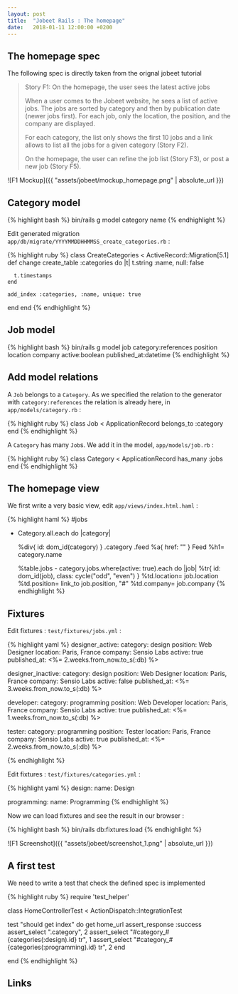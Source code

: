 ```yaml
---
layout: post
title:  "Jobeet Rails : The homepage"
date:   2018-01-11 12:00:00 +0200
---
```


## The homepage spec

The following spec is directly taken from the orignal jobeet tutorial
> Story F1: On the homepage, the user sees the latest active jobs
>
> When a user comes to the Jobeet website, he sees a list of active jobs. The
jobs are sorted by category and then by publication date (newer jobs first).
For each job, only the location, the position, and the company are displayed.
>
>For each category, the list only shows the first 10 jobs and a link allows to list all the jobs for a given category (Story F2).
>
> On the homepage, the user can refine the job list (Story F3), or post a new job (Story F5).

![F1 Mockup]({{ "assets/jobeet/mockup_homepage.png" | absolute_url }})
## Category model

{% highlight bash %}
bin/rails g model category name
{% endhighlight %}

Edit generated migration `app/db/migrate/YYYYMMDDHHMMSS_create_categories.rb` :

{% highlight ruby %}
class CreateCategories < ActiveRecord::Migration[5.1]
  def change
    create_table :categories do |t|
      t.string :name, null: false

      t.timestamps
    end

    add_index :categories, :name, unique: true
  end
end
{% endhighlight %}

## Job model

{% highlight bash %}
bin/rails g model job category:references position location company active:boolean published_at:datetime
{% endhighlight %}

## Add model relations

A `Job` belongs to a `Category`. As we specified the relation to the generator
with `category:references` the relation is already here, in `app/models/category.rb` :

{% highlight ruby %}
class Job < ApplicationRecord
  belongs_to :category
end
{% endhighlight %}

A `Category` has many `Job`s. We add it in the model, `app/models/job.rb` :

{% highlight ruby %}
class Category < ApplicationRecord
  has_many :jobs
end
{% endhighlight %}

## The homepage view

We first write a very basic view, edit `app/views/index.html.haml` :

{% highlight haml %}
#jobs
  - Category.all.each do |category|

    %div{ id: dom_id(category) }
      .category
        .feed
          %a{ href: "" } Feed
        %h1= category.name

      %table.jobs
        - category.jobs.where(active: true).each do |job|
          %tr{ id: dom_id(job), class: cycle("odd", "even") }
            %td.location= job.location
            %td.position= link_to job.position, "#"
            %td.company= job.company
{% endhighlight %}

## Fixtures

Edit fixtures : `test/fixtures/jobs.yml` :

{% highlight yaml %}
designer_active:
  category:     design
  position:     Web Designer
  location:     Paris, France
  company:      Sensio Labs
  active:       true
  published_at: <%= 2.weeks.from_now.to_s(:db) %>

designer_inactive:
  category:     design
  position:     Web Designer
  location:     Paris, France
  company:      Sensio Labs
  active:       false
  published_at: <%= 3.weeks.from_now.to_s(:db) %>

developer:
  category:     programming
  position:     Web Developer
  location:     Paris, France
  company:      Sensio Labs
  active:       true
  published_at: <%= 1.weeks.from_now.to_s(:db) %>

tester:
  category:     programming
  position:     Tester
  location:     Paris, France
  company:      Sensio Labs
  active:       true
  published_at: <%= 2.weeks.from_now.to_s(:db) %>

{% endhighlight %}

Edit fixtures : `test/fixtures/categories.yml` :

{% highlight yaml %}
design:
  name: Design

programming:
  name: Programming
{% endhighlight %}

Now we can load fixtures and see the result in our browser :

{% highlight bash %}
bin/rails db:fixtures:load
{% endhighlight %}

![F1 Screenshot]({{ "assets/jobeet/screenshot_1.png" | absolute_url }})

## A first test

We need to write a test that check the defined spec is implemented

{% highlight ruby %}
require 'test_helper'

class HomeControllerTest < ActionDispatch::IntegrationTest

  test "should get index" do
    get home_url
    assert_response :success
    assert_select ".category", 2
    assert_select "#category_#{categories(:design).id} tr", 1
    assert_select "#category_#{categories(:programming).id} tr", 2
  end

end
{% endhighlight %}


## Links
